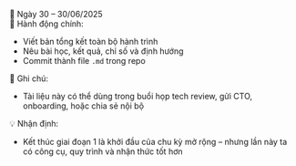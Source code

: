 📅 Ngày 30 – 30/06/2025  
🔹 Hành động chính:
- Viết bản tổng kết toàn bộ hành trình
- Nêu bài học, kết quả, chỉ số và định hướng
- Commit thành file `.md` trong repo

🔸 Ghi chú:
- Tài liệu này có thể dùng trong buổi họp tech review, gửi CTO, onboarding, hoặc chia sẻ nội bộ

💡 Nhận định:
- Kết thúc giai đoạn 1 là khởi đầu của chu kỳ mở rộng – nhưng lần này ta có công cụ, quy trình và nhận thức tốt hơn

